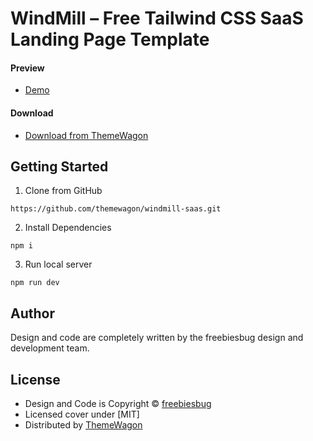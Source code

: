 # WindMill – Free Tailwind CSS SaaS Landing Page Template

#### Preview

 - [Demo](https://themewagon.github.io/windmill-saas/)

#### Download
 - [Download from ThemeWagon](https://themewagon.com/themes/windmill/)
 
 
## Getting Started

1. Clone from GitHub 
```
https://github.com/themewagon/windmill-saas.git
```
2. Install Dependencies
```
npm i
```
3. Run local server
```
npm run dev
```

## Author

Design and code are completely written by the freebiesbug design and development team.  


## License

 - Design and Code is Copyright &copy; [freebiesbug](https://freebiesbug.com/)
 - Licensed cover under [MIT]
 - Distributed by [ThemeWagon](https://themewagon.com)

